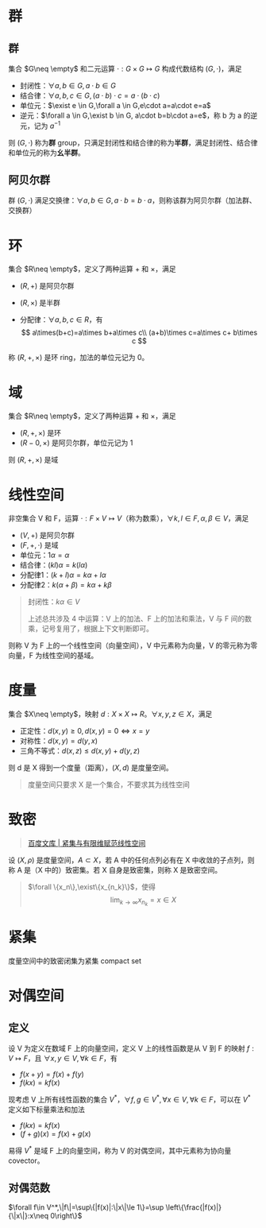 # 群

## 群

集合 $G\neq \empty$ 和二元运算 $\cdot:G\times G\mapsto G$ 构成代数结构 $(G,\cdot)$，满足

- 封闭性：$\forall a,b \in G, a\cdot b\in G$ 
- 结合律：$\forall a,b,c \in G,(a\cdot b)\cdot c=a\cdot(b\cdot c)$ 
- 单位元：$\exist e \in G,\forall a \in G,e\cdot a=a\cdot e=a$ 
- 逆元：$\forall a \in G,\exist b \in G, a\cdot b=b\cdot a=e$，称 b 为 a 的逆元，记为 $a^{-1}$ 

则 $(G,\cdot)$ 称为**群** group，只满足封闭性和结合律的称为**半群**，满足封闭性、结合律和单位元的称为**幺半群**。

## 阿贝尔群

群 $(G,\cdot)$ 满足交换律：$\forall a,b \in G,a\cdot b=b\cdot a$，则称该群为阿贝尔群（加法群、交换群）

# 环

集合 $R\neq \empty$，定义了两种运算 $+$ 和 $\times$，满足

- $(R,+)$ 是阿贝尔群

- $(R,\times)$ 是半群

- 分配律：$\forall a,b,c \in R$，有
  $$
  a\times(b+c)=a\times b+a\times c\\
  (a+b)\times c=a\times c+ b\times c
  $$

称 $(R,+,\times)$ 是环 ring，加法的单位元记为 0。

# 域

 集合 $R\neq \empty$，定义了两种运算 $+$ 和 $\times$，满足

- $(R,+,\times)$ 是环
- $(R-0,\times)$ 是阿贝尔群，单位元记为 1

则 $(R,+,\times)$ 是域

# 线性空间

非空集合 V 和 F，运算 $\cdot:F \times V \mapsto V$（称为数乘），$\forall k,l\in F,\alpha, \beta \in V$，满足

- $(V, +)$ 是阿贝尔群
- $(F,+,\cdot)$ 是域
- 单位元：$1\alpha=\alpha$ 
- 结合律：$(kl)\alpha=k(l\alpha)$ 
- 分配律1：$(k+l)\alpha=k\alpha+l\alpha$ 
- 分配律2：$k(\alpha+\beta)=k\alpha + k\beta$ 

> 封闭性：$k\alpha\in V$ 
>
> 上述总共涉及 4 中运算：V 上的加法、F 上的加法和乘法，V 与 F 间的数乘，记号复用了，根据上下文判断即可。

则称 V 为 F 上的一个线性空间（向量空间），V 中元素称为向量，V 的零元称为零向量，F 为线性空间的基域。

# 度量

集合 $X\neq \empty$，映射 $d:X\times X\mapsto R$。$\forall x,y,z \in X$，满足

- 正定性：$d(x,y)\ge 0,d(x,y)=0\Leftrightarrow x=y$ 
- 对称性：$d(x,y)=d(y,x)$ 
- 三角不等式：$d(x,z)\le d(x,y)+d(y,z)$ 

则 d 是 X 得到一个度量（距离），$(X,d)$ 是度量空间。

> 度量空间只要求 X 是一个集合，不要求其为线性空间

# 致密

> [百度文库 | 紧集与有限维赋范线性空间](https://wenku.baidu.com/view/fb5b41dbce2f0066f5332259.html)

设 $(X,\rho)$ 是度量空间，$A\subset X$，若 A 中的任何点列必有在 X 中收敛的子点列，则称 A 是（X 中的）致密集。若 X 自身是致密集，则称 X 是致密空间。

> $\forall \{x_n\},\exist\{x_{n_k}\}$，使得
> $$
> \lim_{k\to \infty}x_{n_k}=x\in X
> $$

# 紧集

度量空间中的致密闭集为紧集 compact set

# 对偶空间

## 定义

设 V 为定义在数域 F 上的向量空间，定义 V 上的线性函数是从 V 到 F 的映射 $f:V\mapsto F$，且 $\forall x,y \in V, \forall k \in F$，有

- $f(x+y) = f(x)+f(y)$ 
- $f(kx)=kf(x)$ 

现考虑 V 上所有线性函数的集合 $V^*$，$\forall f,g \in V^*,\forall x\in V,\forall k \in F$，可以在 $V^*$ 定义如下标量乘法和加法

- $f(kx)=kf(x)$ 
- $(f+g)(x)=f(x)+g(x)$ 

易得 $V^*$ 是域 F 上的向量空间，称为 V 的对偶空间，其中元素称为协向量 covector。

## 对偶范数

$\forall f\in V^*,\|f\|=\sup\{|f(x)|:\|x\|\le 1\}=\sup \left\{\frac{|f(x)|}{\|x\|}:x\neq 0\right\}$ 


